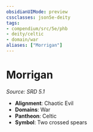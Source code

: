```yaml
---
obsidianUIMode: preview
cssclasses: json5e-deity
tags:
- compendium/src/5e/phb
- deity/celtic
- domain/war
aliases: ["Morrigan"]
---
```

# Morrigan
*Source: SRD 5.1* 

- **Alignment**: Chaotic Evil
- **Domains**: War
- **Pantheon**: Celtic
- **Symbol**: Two crossed spears